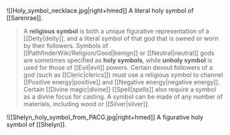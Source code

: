 ![[Holy_symbol_necklace.jpg|right+hmed]] 
 A literal holy symbol of [[Sarenrae]].
> A **religious symbol** is both a unique figurative representation of a [[Deity|deity]], and a literal symbol of that god that is owned or worn by their followers. Symbols of [[PathfinderWiki/Religion/Good|benign]] or [[Neutral|neutral]] gods are sometimes specified as **holy symbols**, while **unholy symbol** is used for those of [[Evil|evil]] powers. Certain devout followers of a god (such as [[Cleric|clerics]]) must use a religious symbol to channel [[Positive energy|positive]] and [[Negative energy|negative energy]]. Certain [[Divine magic|divine]] [[Spell|spells]] also require a symbol as a divine focus for casting. A symbol can be made of any number of materials, including wood or [[Silver|silver]].

![[Shelyn_holy_symbol_from_PACG.jpg|right+hmed]] 
 A figurative holy symbol of [[Shelyn]].






